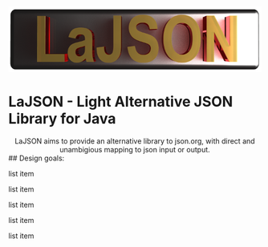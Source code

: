 
<p align="center">
  <img width="600" height="131" src="https://github.com/lassikin/LaJSON/raw/master/lajsonlogo.png">
</p>


# LaJSON - Light Alternative JSON Library for Java
<center>
LaJSON aims to provide an alternative library to json.org, with direct and unambigious mapping to json input or output.
</center>
## Design goals:
<p>list item</p>
<p>list item</p>
<p>list item</p>
<p>list item</p>
<p>list item</p>


